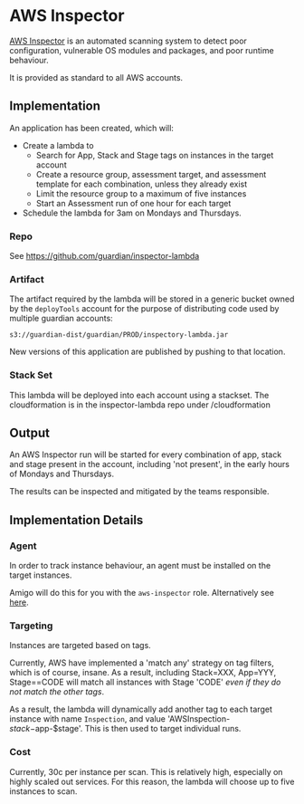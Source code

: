 # AWS Inspector

[AWS Inspector](https://aws.amazon.com/inspector/) is an automated scanning system to detect poor configuration, 
vulnerable OS modules and packages, and poor runtime behaviour.

It is provided as standard to all AWS accounts.

## Implementation

An application has been created, which will:

  * Create a lambda to
    * Search for App, Stack and Stage tags on instances in the target account
    * Create a resource group, assessment target, and assessment template for each combination, unless they already exist
    * Limit the resource group to a maximum of five instances
    * Start an Assessment run of one hour for each target
  * Schedule the lambda for 3am on Mondays and Thursdays.

### Repo

See https://github.com/guardian/inspector-lambda

### Artifact

The artifact required by the lambda will be stored in a generic bucket owned by the `deployTools` account
for the purpose of distributing code used by multiple guardian accounts:

```
s3://guardian-dist/guardian/PROD/inspectory-lambda.jar
```

New versions of this application are published by pushing to that location.

### Stack Set

This lambda will be deployed into each account using a stackset.  The cloudformation is in the inspector-lambda repo 
under /cloudformation

## Output

An AWS Inspector run will be started for every combination of app, stack and stage present in the account, 
including 'not present', in the early hours of Mondays and Thursdays.

The results can be inspected and mitigated by the teams responsible.

## Implementation Details

### Agent

In order to track instance behaviour, an agent must be installed on the target instances.  

Amigo will do this for you with the `aws-inspector` role.
Alternatively see [here](https://docs.aws.amazon.com/inspector/latest/userguide/inspector_installing-uninstalling-agents.html#install-linux).

### Targeting

Instances are targeted based on tags.

Currently, AWS have implemented a 'match any' strategy on tag filters, which is of course, insane. As a result, including
Stack=XXX, App=YYY, Stage==CODE will match all instances with Stage 'CODE' _even if they do not match the other tags_.

As a result, the lambda will dynamically add another tag to each target instance with name `Inspection`, 
and value 'AWSInspection-$stack-$app-$stage'. This is then used to target individual runs.

### Cost

Currently, 30c per instance per scan.  This is relatively high, especially on highly scaled out services.  For this reason, the lambda will choose up to five instances to scan.

